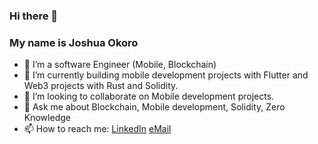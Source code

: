 ### Hi there 👋
### My name is Joshua Okoro 

<!--
**josidbobo/josidbobo** is a ✨ _special_ ✨ repository because its `README.md` (this file) appears on your GitHub profile.

Here are some ideas to get you started:
-->

- 🔭 I’m a software Engineer (Mobile, Blockchain) 
- 🌱 I’m currently building mobile development projects with Flutter and Web3 projects with Rust and Solidity.
- 👯 I’m looking to collaborate on Mobile development projects.
- 💬 Ask me about Blockchain, Mobile development, Solidity, Zero Knowledge
- 📫 How to reach me: [LinkedIn](https://in.com/in/joshua-okoro-4b2992172/) 
                      [eMail](https://accounts.google.com/ServiceLogin?service=mail&passive=true&Email=josidbobo@gmail.com&continue=https://mail.google.com/mail/u/josidbobo@gmail.com/?view=cm%26fs=1%26to=josidbobo@gmail.com%26su=SUBJECT%26body=BODY%26b)
